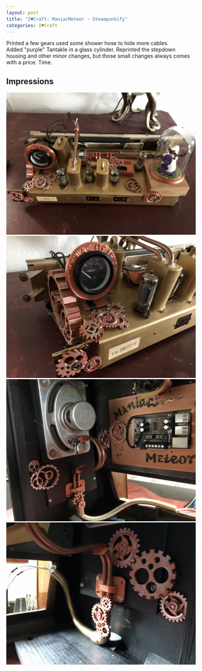 ```yaml
---
layout: post
title: "I♥Craft: ManiacMeteor - Steampunkify"
categories: I♥Craft
---
```


Printed a few gears used some shower hose to hide more cables.\
Added "purple" Tantakle in a glass cylinder.
Reprinted the stepdown housing and other minor changes, but those small changes always comes with a price. Time.


## Impressions


![The Base](/assets/pix/ManiacMeteor_Steampunk01.JPG)\
![Base left](/assets/pix/ManiacMeteor_Steampunk02.JPG)\
![Inside left](/assets/pix/ManiacMeteor_Steampunk03.JPG)\
![Inside right](/assets/pix/ManiacMeteor_Steampunk04.JPG)
